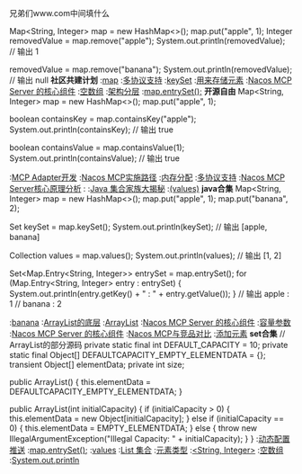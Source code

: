 兄弟们www.com中间填什么


Map<String, Integer> map = new HashMap<>();
map.put("apple", 1);
Integer removedValue = map.remove("apple");
System.out.println(removedValue);  // 输出 1

removedValue = map.remove("banana");
System.out.println(removedValue);  // 输出 null
<strong>社区共建计划</strong>
:[map](https://rentry.org/nos6uqv3)
:[多协议支持](https://pastebin.com/TvxvtBSR)
:[keySet](https://github.com/zxdsfe/zefv)
:[用来存储元素](https://rentry.org/hkposht8)
:[Nacos MCP Server 的核心组件](https://rentry.org/tkka5ziv)
:[空数组](https://rentry.org/3nft3rce)
:[架构分层](https://github.com/feridr/co)
:[map.entrySet();](https://pastebin.com/GDcEWUYs)
<strong>开源自由</strong>
Map<String, Integer> map = new HashMap<>();
map.put("apple", 1);

boolean containsKey = map.containsKey("apple");
System.out.println(containsKey);  // 输出 true

boolean containsValue = map.containsValue(1);
System.out.println(containsValue);  // 输出 true

:[MCP Adapter开发](https://pastebin.com/FgaYEziq)
:[Nacos MCP实施路径](https://pastebin.com/qhAE4vwm)
:[内存分配](https://pastebin.com/k8Jn6DGp)
:[多协议支持](https://rentry.org/suhko3ik)
:[Nacos MCP Server核心原理分析](https://rentry.org/mnirr3cc)
:[<Integer>](https://rentry.org/tudtzg7o)
:[Java 集合家族大揭秘](https://pastebin.com/H4GxqErU)
:[(values)](https://pastebin.com/Vjcws2h0)
<strong>java合集</strong>
Map<String, Integer> map = new HashMap<>();
map.put("apple", 1);
map.put("banana", 2);

Set<String> keySet = map.keySet();
System.out.println(keySet);  // 输出 [apple, banana]

Collection<Integer> values = map.values();
System.out.println(values);  // 输出 [1, 2]

Set<Map.Entry<String, Integer>> entrySet = map.entrySet();
for (Map.Entry<String, Integer> entry : entrySet) {
    System.out.println(entry.getKey() + " : " + entry.getValue());
}
// 输出 apple : 1
//      banana : 2

:[banana](https://pastebin.com/j445Q2VE)
:[ArrayList的底层](https://pastebin.com/1MTs24ku)
:[ArrayList](https://pastebin.com/nMaXexc0)
:[Nacos MCP Server 的核心组件](https://pastebin.com/xWHGv3HN)
:[容量参数](https://rentry.org/obqy2qhp)
:[Nacos MCP Server 的核心组件](https://rentry.org/w9hw9wmn)
:[Nacos MCP与竞品对比](https://rentry.org/38rxxy52)
:[添加元素](https://rentry.org/4we6gv3k)
<strong>set合集</strong>
// ArrayList的部分源码
private static final int DEFAULT_CAPACITY = 10;
private static final Object[] DEFAULTCAPACITY_EMPTY_ELEMENTDATA = {};
transient Object[] elementData;
private int size;

public ArrayList() {
    this.elementData = DEFAULTCAPACITY_EMPTY_ELEMENTDATA;
}

public ArrayList(int initialCapacity) {
    if (initialCapacity > 0) {
        this.elementData = new Object[initialCapacity];
    } else if (initialCapacity == 0) {
        this.elementData = EMPTY_ELEMENTDATA;
    } else {
        throw new IllegalArgumentException("Illegal Capacity: " + initialCapacity);
    }
}
:[动态配置推送](https://rentry.org/8n4c9iqv)
:[map.entrySet();](https://jirenf.github.io)
:[values](https://github.com/rgnlk/osi)
:[List 集合](https://rentry.org/vzky9u3c)
:[元素类型](https://github.com/yldcj)
:[<String, Integer>](https://github.com/tbhtyyy)
:[空数组](https://pastebin.com/QQkFfiRG)
:[System.out.println](https://pastebin.com/p1z4yMF2)
